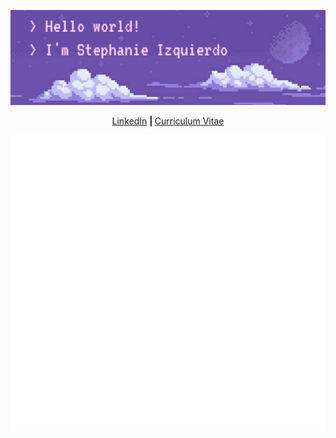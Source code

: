 <p align="center">
<img src="HelloWorldBanner.png"
     alt="Hello there"
     style="float: center; margin-right: 10px;" />                                                                                         
</p>

<p align="center">
  <b>  </b><a href="https://www.linkedin.com/in/stephanieizquierdo/">LinkedIn</a>
  <b> | </b><a href="https://github.com/stephanieizquierdo/stephanieizquierdo/blob/main/CurriculumVitae.pdf">Curriculum Vitae</a>
</p>

<p align="center">
     <img src="github-metrics.svg"
      alt="Metricas" />
</p>  
